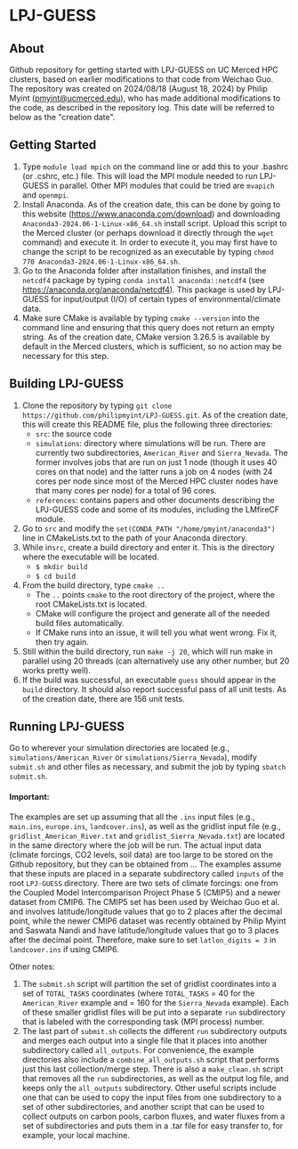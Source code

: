 # LPJ-GUESS
## About

Github repository for getting started with LPJ-GUESS on UC Merced HPC clusters, based on earlier modifications to that code from Weichao Guo. The repository was created on 2024/08/18 (August 18, 2024) by Philip Myint (pmyint@ucmerced.edu), who has made additional modifications to the code, as described in the repository log. This date will be referred to below as the "creation date".

## Getting Started

1. Type `module load mpich` on the command line or add this to your .bashrc (or .cshrc, etc.) file. This will load the MPI module needed to run LPJ-GUESS in parallel. Other MPI modules that could be tried are `mvapich` and `openmpi`.
2. Install Anaconda. As of the creation date, this can be done by going to this website (https://www.anaconda.com/download) and downloading `Anaconda3-2024.06-1-Linux-x86_64.sh` install script. Upload this script to the Merced cluster (or perhaps download it directly through the `wget` command) and execute it. In order to execute it, you may first have to change the script to be recognized as an executable by typing `chmod 770 Anaconda3-2024.06-1-Linux-x86_64.sh`.
3. Go to the Anaconda folder after installation finishes, and install the `netcdf4` package by typing `conda install anaconda::netcdf4` (see https://anaconda.org/anaconda/netcdf4). This package is used by LPJ-GUESS for input/output (I/O) of certain types of environmental/climate data.
4. Make sure CMake is available by typing `cmake --version` into the command line and ensuring that this query does not return an empty string. As of the creation date, CMake version 3.26.5 is available by default in the Merced clusters, which is sufficient, so no action may be necessary for this step.

## Building LPJ-GUESS

1. Clone the repository by typing `git clone https://github.com/philipmyint/LPJ-GUESS.git`. As of the creation date, this will create this README file, plus the following three directories:
	- `src`: the source code
	- `simulations`: directory where simulations will be run. There are currently two subdirectories, `American_River` and `Sierra_Nevada`. The former involves jobs that are run on just 1 node (though it uses 40 cores on that node) and the latter runs a job on 4 nodes (with 24 cores per node since most of the Merced HPC cluster nodes have that many cores per node) for a total of 96 cores.
	- `references`: contains papers and other documents describing the LPJ-GUESS code and some of its modules, including the LMfireCF module.
2. Go to `src` and modify the `set(CONDA_PATH "/home/pmyint/anaconda3")` line in CMakeLists.txt to the path of your Anaconda directory.
3. While in`src`, create a build directory and enter it. This is the directory where the executable will be located.
	- `$ mkdir build`
	- `$ cd build`
4. From the build directory, type `cmake ..`
	- The `..` points `cmake` to the root directory of the project, where the root CMakeLists.txt is located.
	- CMake will configure the project and generate all of the needed build files automatically.
	- If CMake runs into an issue, it will tell you what went wrong. Fix it, then try again.
5. Still within the build directory, run `make -j 20`, which will run make in parallel using 20 threads (can alternatively use any other number, but 20 works pretty well).
6. If the build was successful, an executable `guess` should appear in the `build` directory. It should also report successful pass of all unit tests. As of the creation date, there are 156 unit tests.

## Running LPJ-GUESS

Go to wherever your simulation directories are located (e.g., `simulations/American_River` or `simulations/Sierra_Nevada`), modify `submit.sh` and other files as necessary, and submit the job by typing `sbatch submit.sh`. 

#### Important: 
The examples are set up assuming that all the `.ins` input files (e.g., `main.ins`, `europe.ins`, `landcover.ins`), as well as the gridlist input file (e.g., `gridlist_American_River.txt` and `gridlist_Sierra_Nevada.txt`) are located in the same directory where the job will be run. The actual input data (climate forcings, CO2 levels, soil data) are too large to be stored on the Github repository, but they can be obtained from ... The examples assume that these inputs are placed in a separate subdirectory called `inputs` of the root `LPJ-GUESS` directory. There are two sets of climate forcings: one from the Coupled Model Intercomparison Project Phase 5 (CMIP5) and a newer dataset from CMIP6. The CMIP5 set has been used by Weichao Guo et al. and involves latitude/longitude values that go to 2 places after the decimal point, while the newer CMIP6 dataset was recently obtained by Philip Myint and Saswata Nandi and have latitude/longitude values that go to 3 places after the decimal point. Therefore, make sure to set `latlon_digits = 3` in `landcover.ins` if using CMIP6.

Other notes:
1. The `submit.sh` script will partition the set of gridlist coordinates into a set of `TOTAL_TASKS` coordinates (where `TOTAL_TASKS` = 40 for the `American_River` example and = 160 for the `Sierra_Nevada` example). Each of these smaller gridlist files will be put into a separate `run` subdirectory that is labeled with the corresponding task (MPI process) number.
2. The last part of `submit.sh` collects the different `run` subdirectory outputs and merges each output into a single file that it places into another subdirectory called `all_outputs`. For convenience, the example directories also include a `combine_all_outputs.sh` script that performs just this last collection/merge step. There is also a `make_clean.sh` script that removes all the `run` subdirectories, as well as the output log file, and keeps only the `all_outputs` subdirectory. Other useful scripts include one that can be used to copy the input files from one subdirectory to a set of other subdirectories, and another script that can be used to collect outputs on carbon pools, carbon fluxes, and water fluxes from a set of subdirectories and puts them in a .tar file for easy transfer to, for example, your local machine. 
